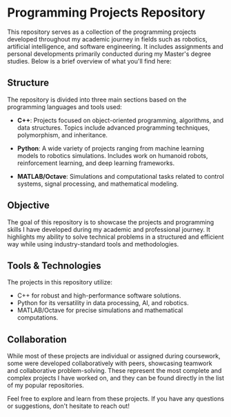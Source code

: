 # Programming Projects Repository

This repository serves as a collection of the programming projects developed throughout my academic journey in fields such as robotics, artificial intelligence, and software engineering. It includes assignments and personal developments primarily conducted during my Master's degree studies. Below is a brief overview of what you'll find here:

## Structure
The repository is divided into three main sections based on the programming languages and tools used:

- **C++**: Projects focused on object-oriented programming, algorithms, and data structures. Topics include advanced programming techniques, polymorphism, and inheritance.
  
- **Python**: A wide variety of projects ranging from machine learning models to robotics simulations. Includes work on humanoid robots, reinforcement learning, and deep learning frameworks.
  
- **MATLAB/Octave**: Simulations and computational tasks related to control systems, signal processing, and mathematical modeling.

## Objective
The goal of this repository is to showcase the projects and programming skills I have developed during my academic and professional journey. It highlights my ability to solve technical problems in a structured and efficient way while using industry-standard tools and methodologies.

## Tools & Technologies
The projects in this repository utilize:
- C++ for robust and high-performance software solutions.
- Python for its versatility in data processing, AI, and robotics.
- MATLAB/Octave for precise simulations and mathematical computations.

## Collaboration
While most of these projects are individual or assigned during coursework, some were developed collaboratively with peers, showcasing teamwork and collaborative problem-solving. These represent the most complete and complex projects I have worked on, and they can be found directly in the list of my popular repositories.


Feel free to explore and learn from these projects. If you have any questions or suggestions, don't hesitate to reach out!

